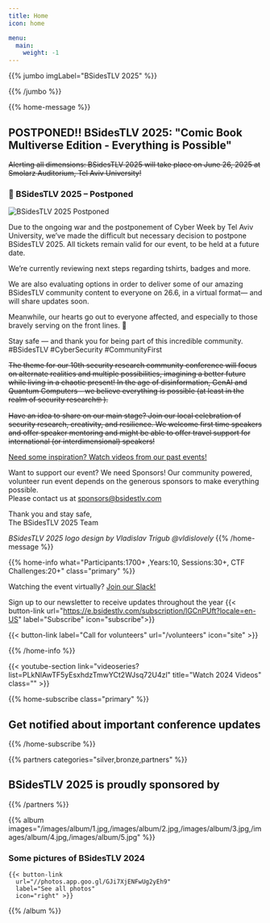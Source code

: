 ```yaml
---
title: Home
icon: home

menu:
  main:
    weight: -1
---
```


{{% jumbo imgLabel="BSidesTLV 2025" %}}

{{% /jumbo %}}

{{% home-message %}}

## POSTPONED!! BSidesTLV 2025: "Comic Book Multiverse Edition - Everything is Possible"

~~Alerting all dimensions: BSidesTLV 2025 will take place on June 26, 2025 at Smolarz Auditorium, Tel Aviv University!~~

### 📢 BSidesTLV 2025 – Postponed

![BSidesTLV 2025 Postponed](/images/logos/bstlv25_postpone.png)

Due to the ongoing war and the postponement of Cyber Week by Tel Aviv University, we’ve made the difficult but necessary decision to postpone BSidesTLV 2025.
All tickets remain valid for our event, to be held at a future date. 
 
We’re currently reviewing next steps regarding tshirts, badges and more.

We are also evaluating  options in order to deliver some of our amazing BSidesTLV community content to everyone on 26.6,  in a virtual format— and will share updates soon.

Meanwhile, our hearts go out to everyone affected, and especially to those bravely serving on the front lines. 💙

Stay safe — and thank you for being part of this incredible community.
#BSidesTLV #CyberSecurity #CommunityFirst

~~The theme for our 10th security research community conference will focus on alternate realities and multiple possibilities, imagining a better future while living in a chaotic present! In the age of disinformation, GenAI and Quantum Computers - we believe everything is possible (at least in the realm of security research🤓 ).~~

~~Have an idea to share on our main stage? Join our local celebration of security research, creativity, and resilience. We welcome first time speakers and offer speaker mentoring and might be able to offer travel support for international (or interdimensional) speakers!~~

<!-- Share your ideas with the biggest security community in Israel: <https://cfp.bsidestlv.com>

{{< button-link label="Register Here!" url="/register" icon="external" >}} 

**TLDR: The security multiverse needs heroes, so join us at BSidesTLV 2025, June 26! Call for Volunteers is now open! [Wanna help?](https://signup.com/go/XWAtoJV)**

### IMPORTANT DATES and details

* CFP Opens:  16/2/2025 at  10:00:00 Israel time
* CFP Closes:  15/4/2025  at 23:59:59 Israel time
* CFP decisions will be sent to submitters by 5/5/2025
* Agenda announced by 20/5/2025
* Ticket sales, T shirt orders & registration will open during May 2025 - go to [Registration!]({{<ref "/register" >}})
* BSidesTLV 2025 26/6/2025  from 9am to 6pm.  
* Live & in person at Tel Aviv University during Tel Aviv Cyber Week, in Smolarz auditorium, a state of the art, safe & accessible hall with seats for 1000+ participants
* Main stage with live talks, networking and chillout areas, and dedicated  sponsor zone!
* Unique villages focusing on hardware hacking, bug bounty programs and more!
* All talks presented in english, filmed and uploaded to YouTube after the event -->

[Need some inspiration? Watch videos from our past events!](https://www.youtube.com/@BSidesTLV)

Want to support our event? We need Sponsors! Our community powered, volunteer run event depends on the generous sponsors to make everything possible.  
Please contact us at <sponsors@bsidestlv.com>

Thank you and stay safe,  
The BSidesTLV 2025 Team

_BSidesTLV 2025 logo design by Vladislav Trigub @vldislovely_
{{% /home-message %}}

{{% home-info what="Participants:1700+ ,Years:10, Sessions:30+, CTF Challenges:20+" class="primary" %}}

Watching the event virtually? [Join our Slack!](https://slack.bsidestlv.com)

Sign up to our newsletter to receive updates throughout the year
{{< button-link url="<https://e.bsidestlv.com/subscription/lGCnPUft?locale=en-US>" label="Subscribe" icon="subscribe">}}

{{< button-link label="Call for volunteers" url="/volunteers" icon="site" >}}

{{% /home-info %}}

{{< youtube-section link="videoseries?list=PLkNlAwTF5yEsxhdzTmwYCt2WJsq72U4zl" title="Watch 2024 Videos" class="" >}}

{{% home-subscribe  class="primary" %}}

## Get notified about important conference updates

{{% /home-subscribe %}}

{{% partners categories="silver,bronze,partners" %}}

## BSidesTLV 2025 is proudly sponsored by

{{% /partners %}}

{{% album images="/images/album/1.jpg,/images/album/2.jpg,/images/album/3.jpg,/images/album/4.jpg,/images/album/5.jpg" %}}

### Some pictures of **BSidesTLV 2024**

    {{< button-link
      url="//photos.app.goo.gl/GJi7XjENFwUg2yEh9"
      label="See all photos"
      icon="right" >}}

{{% /album  %}}
